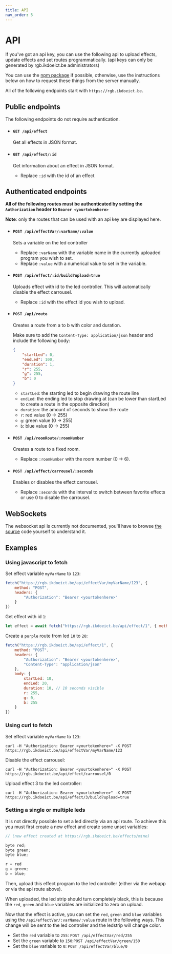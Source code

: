 ```yaml
---
title: API
nav_order: 5
---
```


# API

If you've got an api key, you can use the following api to upload effects, update effects and set routes programmatically.
(api keys can only be generated by rgb.ikdoeict.be administrators)

You can use the [npm package](http://npmjs.com/package/rgb-navigation-api) if possible, otherwise, use the instructions below on how to request these things from the server manually.

All of the following endpoints start with `https://rgb.ikdoeict.be`.

## Public endpoints

The following endpoints do not require authentication.

- #### `GET /api/effect`

    Get all effects in JSON format.

- #### `GET /api/effect/:id`

    Get information about an effect in JSON format.

    - Replace `:id` with the id of an effect

## Authenticated endpoints

**All of the following routes must be authenticated by setting the `Authorization` header to `Bearer <yourtokenhere>`**

**Note**: only the routes that can be used with an api key are displayed here.


- #### `POST /api/effectVar/:varName/:value`

    Sets a variable on the led controller

    -   Replace `:varName` with the variable name in the currently uploaded program you wish to set.
    -   Replace `:value` with a numerical value to set in the variable.

- #### `POST /api/effect/:id/build?upload=true`

    Uploads effect with id to the led controller. This will automatically disable the effect carrousel.

    -   Replace `:id` with the effect id you wish to upload.

- #### `POST /api/route`

    Creates a route from a to b with color and duration.

    Make sure to add the `Content-Type: application/json` header and include the following body:

    ```json
    {
        "startLed": 0,
        "endLed": 100,
        "duration": 1,
        "r": 255,
        "g": 255,
        "b": 0
    }
    ```

    -   `startLed`: the starting led to begin drawing the route line
    -   `endLed`: the ending led to stop drawing at (can be lower than startLed to create a route in the opposite direction)
    -   `duration`: the amount of seconds to show the route
    -   `r`: red value (0 -> 255)
    -   `g`: green value (0 -> 255)
    -   `b`: blue value (0 -> 255)

- #### `POST /api/roomRoute/:roomNumber`

    Creates a route to a fixed room.

    -   Replace `:roomNumber` with the room number (0 -> 6).

- #### `POST /api/effect/carrousel/:seconds`

    Enables or disables the effect carrousel.

    -   Replace `:seconds` with the interval to switch between favorite effects or use 0 to disable the carrousel.

## WebSockets

The websocket api is currently not documented, you'll have to browse [the source](https://github.com/PollenCode/rgb-navigation/blob/master/client/src/pages/LiveOverview.tsx) code yourself to understand it.

## Examples

### Using javascript to fetch

Set effect variable `myVarName` to `123`:
```js
fetch("https://rgb.ikdoeict.be/api/effectVar/myVarName/123", { 
    method: "POST", 
    headers: { 
        "Authorization": "Bearer <yourtokenhere>" 
    } 
})
```

Get effect with id `1`:
```js
let effect = await fetch("https://rgb.ikdoeict.be/api/effect/1", { method: "GET" })
```

Create a `purple` route from led `10` to `20`:
```js
fetch("https://rgb.ikdoeict.be/api/effect/1", { 
    method: "POST", 
    headers: {
        "Authorization": "Bearer <yourtokenhere>",
        "Content-Type": "application/json"
    },
    body: {
        startLed: 10,
        endLed: 20,
        duration: 10, // 10 seconds visible
        r: 255,
        g: 0,
        b: 255
    }
})
```

### Using curl to fetch

Set effect variable `myVarName` to `123`:
```
curl -H "Authorization: Bearer <yourtokenhere>" -X POST https://rgb.ikdoeict.be/api/effectVar/myVarName/123
```

Disable the effect carrousel:
```
curl -H "Authorization: Bearer <yourtokenhere>" -X POST https://rgb.ikdoeict.be/api/effect/carrousel/0
```

Upload effect 3 to the led controller:
```
curl -H "Authorization: Bearer <yourtokenhere>" -X POST https://rgb.ikdoeict.be/api/effect/3/build?upload=true
```


### Setting a single or multiple leds

It is not directly possible to set a led directly via an api route. To achieve this you must first create a new effect and create some unset variables:

```c
// (new effect created at https://rgb.ikdoeict.be/effects/mine)

byte red;
byte green;
byte blue;

r = red
g = green;
b = blue;
```

Then, upload this effect program to the led controller (either via the webapp or via the api route above).

When uploaded, the led strip should turn completely black, this is because the `red`, `green` and `blue` variables are initialized to zero on upload.

Now that the effect is active, you can set the `red`, `green` and `blue` variables using the `/api/effectVar/:varName/:value` route in the following ways. This change will be sent to the led controller and the ledstrip will change color.

- Set the `red` variable to `255`: `POST /api/effectVar/red/255`
- Set the `green` variable to `150`:`POST /api/effectVar/green/150`
- Set the `blue` variable to `0`: `POST /api/effectVar/blue/0`
